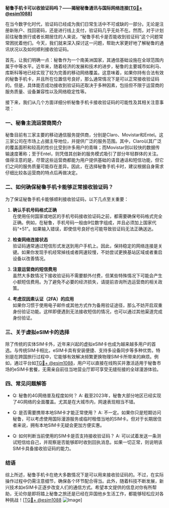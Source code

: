 **秘鲁手机卡可以收验证码吗？——揭秘秘鲁通讯与国际网络连接[[TG💪+ @esim1088](https://t.me/s/esim1088)]**

在当今数字化时代，验证码已经成为我们日常生活中不可或缺的一部分。无论是注册新账户、找回密码，还是进行线上支付，验证码几乎无处不在。然而，对于计划前往秘鲁旅行或者长期居住的人来说，“秘鲁手机卡是否能收到验证码”这个问题常常困扰着他们。今天，我们就来深入探讨这一问题，帮助大家更好地了解秘鲁的通讯状况以及如何顺利接收验证码。

首先，让我们明确一点：秘鲁作为一个南美洲国家，其通信基础设施在全球范围内属于中等水平。近年来，随着经济的发展和技术的进步，秘鲁的主要城市如利马、库斯科等地已经实现了较为完善的移动网络覆盖。这意味着，如果你持有合法有效的秘鲁手机卡，并且所在位置信号良好，那么通常情况下是可以正常接收验证码的。但是，具体能否成功接收到验证码还取决于多种因素，包括但不限于运营商的服务质量、设备兼容性以及网络稳定性等。

接下来，我们从几个方面详细分析秘鲁手机卡接收验证码的可能性及其相关注意事项：

### 一、秘鲁主流运营商简介

秘鲁目前有三家主要的移动通信服务提供商，分别是Claro、Movistar和Entel。这三家公司在市场上占据主导地位，并提供广泛的服务范围。其中，Claro以其广泛的覆盖面积和较高的性价比受到许多用户的青睐；而Movistar则以较快的数据传输速度著称；至于Entel，则凭借其创新的服务模式吸引了部分年轻群体的关注。值得注意的是，尽管这些运营商都能为用户提供基础的语音通话和短信功能，但它们之间的服务质量可能存在差异。因此，在选择秘鲁手机卡时，建议根据自身需求仔细比较各运营商的特点后再做决定。

### 二、如何确保秘鲁手机卡能够正常接收验证码？

为了保证秘鲁手机卡能够顺利接收验证码，以下几点至关重要：

1. **确认手机号码格式正确**  
   在使用任何国家或地区的手机号码接收验证码之前，都需要确保号码格式完全正确。例如，在秘鲁，手机号码一般由9位数字组成，并且必须加上国家代码“+51”。如果输入错误，即使信号良好也可能导致验证码无法正确送达。

2. **检查网络连接状态**  
   验证码通常通过短信形式发送到用户手机上。因此，保持稳定的网络连接是关键。如果你发现手机经常掉线或者网速较慢，不妨尝试更换基站区域或者重启设备以改善情况。

3. **注意运营商的短信费用**  
   虽然大多数情况下接收验证码不需要额外付费，但某些特殊情况下可能会产生小额短信费用。为了避免不必要的经济损失，请提前咨询所选运营商的相关政策。

4. **考虑双因素认证（2FA）的应用**  
   如果你习惯于使用电子邮件或其他方式作为备用验证途径，那么不妨开启双重身份验证功能。这样即便遇到无法接收短信的情况，也可以通过其他渠道完成身份验证。

### 三、关于虚拟eSIM卡的选择

除了传统的实体SIM卡外，近年来兴起的虚拟eSIM卡也成为越来越多用户的首选。与传统SIM卡相比，eSIM卡具有安装便捷、支持多设备同步等多种优势。特别是在跨国旅行过程中，它能够有效解决频繁更换物理SIM卡所带来的麻烦。例如，通过平台如[TG💪+ @esim1088](https://t.me/s/esim1088)，用户可以直接在线购买并激活适用于秘鲁市场的eSIM卡套餐，无需亲自前往当地营业厅即可享受无缝衔接的全球漫游体验。

### 四、常见问题解答

- Q: 秘鲁的4G网络普及程度如何？
  A: 截至2023年，秘鲁大部分地区已经实现了4G网络的全面覆盖。尤其是在大城市内，网速表现相当不错。

- Q: 是否需要携带本地SIM卡才能正常使用？
  A: 不一定。如果你只是短期访问秘鲁，可以考虑使用国际漫游服务或临时租借当地的SIM卡。但对于长期居住者来说，拥有本地SIM卡无疑会更加方便实惠。

- Q: 如何判断当前使用的SIM卡是否支持接收验证码？
  A: 可以试着发送一条测试短信给自己，并观察是否能够即时收到回执消息。如果一切正常，则说明该SIM卡具备接收验证码的能力。

### 结语

综上所述，秘鲁手机卡在绝大多数情况下是可以用来接收验证码的。不过，在实际操作过程中仍需注意细节，确保各个环节配合得当。此外，随着科技不断发展，新兴技术如eSIM卡正逐步改变人们的通信方式。希望本文提供的信息对你有所帮助，无论你是即将踏上秘鲁之旅还是已经在异国他乡生活工作，都能够轻松应对各种挑战！[[TG💪+ @esim1088](https://t.me/s/esim1088) ![Image](https://i.postimg.cc/4NQfJmqS/Snipaste-2025-05-13-00-14-12.png)]